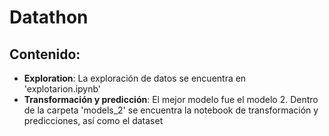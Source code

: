 # Datathon
## Contenido:
* **Exploration**: La exploración de datos se encuentra en 'explotarion.ipynb'
* **Transformación y predicción**: El mejor modelo fue el modelo 2. Dentro de la carpeta 'models_2' se encuentra la notebook de transformación y predicciones, así como el dataset
